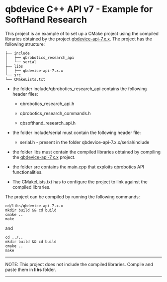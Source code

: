 # qbdevice C++ API v7 - Example for SoftHand Research
This project is an example of to set up a CMake project using the compiled libraries obtained by the project [qbdevice-api-7.x.x](https://bitbucket.org/qbrobotics/qbdevice-api-7.x.x/src/production/). The project has the following structure:
```
├── include
│   ├── qbrobotics_research_api
│   └── serial
├── libs
│   ├── qbdevice-api-7.x.x
└── src
└── CMakeLists.txt
```
- the folder include/qbrobotics_research_api contains the following header files:

  - qbrobotics_research_api.h

  - qbrobotics_research_commands.h

  - qbsofthand_research_api.h

- the folder include/serial must contain the following header file:

  - serial.h - present in the folder qbdevice-api-7.x.x/serial/include

- the folder libs must contain the compiled libraries obtained by compiling the [qbdevice-api-7.x.x](https://bitbucket.org/qbrobotics/qbdevice-api-7.x.x/src/production/) project.

- the folder src contains the main.cpp that exploits qbrobotics API functionalities.

- The CMakeLists.txt has to configure the project to link against the compiled libraries.

The project can be compiled by running the following commands:
```
cd/libs/qbdevice-api-7.x.x
mkdir build && cd build
cmake ..
make
```
and
```
cd ../..
mkdir build && cd build
cmake ..
make
```
---

NOTE:
This project does not include the compiled libraries. Compile and paste them in __libs__ folder.

---

